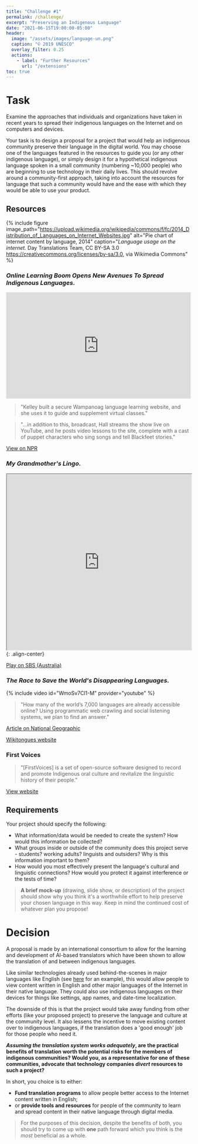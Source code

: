```yaml
---
title: "Challenge #1"
permalink: /challenge/
excerpt: "Preserving an Indigenous Language"
date: "2021-06-15T19:00:00-05:00"
header:
  image: "/assets/images/language-un.png"
  caption: "© 2019 UNESCO"
  overlay_filter: 0.25
  actions:
    - label: "Further Resources"
      url: "/extensions"
toc: true
---
```


# Task
Examine the approaches that individuals and organizations have taken in recent years to spread their indigenous languages on the Internet and on computers and devices.

Your task is to design a proposal for a project that would help an indigenous community preserve their language in the digital world. You may choose one of the languages featured in the resources to guide you (or any other indigenous language), or simply design it for a hypothetical indigenous language spoken in a small community (numbering ~10,000 people) who are beginning to use technology in their daily lives. This should revolve around a community-first approach, taking into account the resources for language that such a community would have and the ease with which they would be able to use your product.

## Resources

{% include figure image_path="https://upload.wikimedia.org/wikipedia/commons/f/fc/2014_Distribution_of_Languages_on_Internet_Websites.jpg" alt="Pie chart of internet content by language, 2014" caption="*Language usage on the internet.* Day Translations Team, CC BY-SA 3.0 <https://creativecommons.org/licenses/by-sa/3.0>, via Wikimedia Commons" %}

### *Online Learning Boom Opens New Avenues To Spread Indigenous Languages.*

<iframe src="https://www.npr.org/player/embed/967600325/967600326" width="100%" height="290" frameborder="0" scrolling="no" title="NPR embedded audio player"></iframe>

 > "Kelley built a secure Wampanoag language learning website, and she uses it to guide and supplement virtual classes."

> "...in addition to this, broadcast, Hall streams the show live on YouTube, and he posts video lessons to the site, complete with a cast of puppet characters who sing songs and tell Blackfeet stories."

<a href="https://www.npr.org/2021/02/13/967600325/online-learning-boom-opens-new-avenues-to-spread-indigenous-languages" class="btn btn--primary">View on NPR</a>

### *My Grandmother's Lingo.*

<iframe src="https://www.sbs.com.au/mygrandmotherslingo/" width="100%" height="480" allowfullscreen></iframe>{: .align-center}

<a href="https://www.sbs.com.au/mygrandmotherslingo/" class="btn btn--primary">Play on SBS (Australia)</a>

### *The Race to Save the World's Disappearing Languages.*

{% include video id="WmoSv7Cl1-M" provider="youtube" %}

 > "How many of the world’s 7,000 languages are already accessible online? Using programmatic web crawling and social listening systems, we plan to find an answer."

<a href="https://www.nationalgeographic.com/culture/article/saving-dying-disappearing-languages-wikitongues-culture" class="btn btn--primary">Article on National Geographic</a>

<a href="https://wikitongues.org/" class="btn btn--primary">Wikitongues website</a>

### First Voices

 > "[FirstVoices] is a set of open-source software designed to record and promote Indigenous oral culture and revitalize the linguistic history of their people."

<a href="https://www.firstvoices.com/" class="btn btn--primary">View website</a>

## Requirements
Your project should specify the following:

 - What information/data would be needed to create the system? How would this information be collected?
 - What groups inside or outside of the community does this project serve - students? working adults? linguists and outsiders? Why is this information important to them?
 - How would you most effectively present the language's cultural and linguistic connections? How would you protect it against interference or the tests of time?

> **A brief mock-up** (drawing, slide show, or description) of the project should show why you think it's a worthwhile effort to help preserve your chosen language in this way. Keep in mind the continued cost of whatever plan you propose!

# Decision
A proposal is made by an international consortium to allow for the learning and development of AI-based translators which have been shown to allow the translation of and between indigenous languages.

Like similar technologies already used behind-the-scenes in major languages like English (see [here](https://support.google.com/chrome/answer/173424?co=GENIE.Platform%3DDesktop&hl=en) for an example), this would allow people to view content written in English and other major languages of the Internet in their native language. They could also use indigenous languages on their devices for things like settings, app names, and date-time localization.

The downside of this is that the project would take away funding from other efforts (like your proposed project) to preserve the language and culture at the community level. It also lessens the incentive to move existing content over to indigenous languages, if the translation does a 'good enough' job for those people who need it.

***Assuming the translation system works adequately*, are the practical benefits of translation worth the potential risks for the members of indigenous communities? Would you, as a representative for one of these communities, advocate that technology companies *divert* resources to such a project?**

In short, you choice is to either:

 - **Fund translation programs** to allow people better access to the Internet content written in English;
 - or **provide tools and resources** for people of the community to learn and spread content in their native language through digital media.

 > For the purposes of this decision, despite the benefits of both, you should try to come up with **one** path forward which you think is the *most* beneficial as a whole.